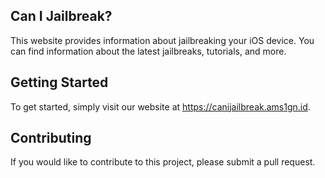 ## Can I Jailbreak?
This website provides information about jailbreaking your iOS device. You can find information about the latest jailbreaks, tutorials, and more.

## Getting Started
To get started, simply visit our website at https://canijailbreak.ams1gn.id.

## Contributing
If you would like to contribute to this project, please submit a pull request.